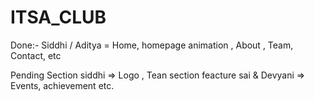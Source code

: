 # ITSA_CLUB
Done:-
Siddhi / Aditya = Home, homepage animation , About , Team, Contact, etc

Pending  Section 
siddhi => Logo , Tean section feacture 
sai & Devyani =>   Events, achievement etc.
